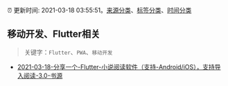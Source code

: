 :alarm_clock: 更新时间: 2021-03-18 03:55:51。[来源分类](../README.md)、[标签分类](../TAGS.md)、[时间分类](../TIMELINE.md)

## 移动开发、Flutter相关


> 关键字：`Flutter`、`PWA`、`移动开发`



- [2021-03-18-分享一个-Flutter-小说阅读软件（支持-Android/iOS），支持导入阅读-3.0-书源](https://www.v2ex.com/t/762743) 